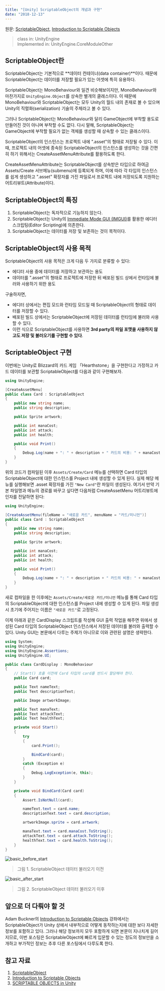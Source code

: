 ```yaml
---
title: "[Unity] ScriptableObject의 개념과 구현"
date: "2018-12-13"
---
```


[ScriptableObject]: https://docs.unity3d.com/ScriptReference/ScriptableObject.html
[Introduction to Scriptable Objects]: https://unity3d.com/learn/tutorials/modules/beginner/live-training-archive/scriptable-objects
[Immediate Mode GUI (IMGUI)]: http://sungkukpark.github.io/unity/2018/12/14/unity-immdiate-mode-gui.html
[SCRIPTABLE OBJECTS in Unity]: https://youtu.be/aPXvoWVabPY

원문: [ScriptableObject], [Introduction to Scriptable Objects]

> class in: UnityEngine <br>
> Implemented in: UnityEngine.CoreModuleOther

## ScriptableObject란

ScriptableObject는 기본적으로 **데이터 컨테이너(data container)**이다. 때문에 ScriptableObject는 데이터를 저장할 필요가 있는 어셋에 특히 유용하다.

ScriptableObject는 MonoBehaviour와 일견 비슷해보이지만, MonoBehaviour와 마찬가지로 `UnityEngine.Object`를 상속한 별개의 클래스이다. 이 때문에 MonoBehaviour와 ScriptableObject는 모두 Unity의 월드 내의 존재로 볼 수 있으며 Unity의 직렬화(serialization) 기술의 주체라고 볼 수 있다.

그러나 ScriptableObject는 MonoBehaviour와 달리 GameObject에 부착할 용도로 만들어진 것이 아니며 부착할 수도 없다. 다시 말해, ScriptableObject는 GameObject에 부착할 필요가 없는 객체를 생성할 때 상속할 수 있는 클래스이다.

ScriptableObject의 인스턴스는 프로젝트 내에 ".asset"의 형태로 저장될 수 있다. 이때, 프로젝트 내의 어셋에 종속된 ScriptableObject의 인스턴스를 생성하는 것을 간편히 하기 위해서는 CreateAssetMenuAttribute를 활용하도록 한다.

CreateAssetMenuAttribute는 ScriptableObject를 상속받은 타입으로 하여금 Assets/Create 서브메뉴(submenu)에 등록되게 하며, 이에 따라 각 타입의 인스턴스를 쉽게 생성하고 ".asset" 확장자를 가진 파일로서 프로젝트 내에 저장되도록 지원하는 어트리뷰트(Attribute)이다.

## ScriptableObject의 특징

1. ScriptableObject는 독자적으로 기능하지 않는다.
1. ScriptableObject는 Unity의 [Immediate Mode GUI (IMGUI)]를 활용한 에디터 스크립팅(Editor Scripting)에 의존한다.
1. ScriptableObject는 데이터를 저장 및 보존하는 것이 목적이다.

## ScriptableObject의 사용 목적

ScriptableObject의 사용 목적은 크게 다음 두 가지로 분류할 수 있다:

- 에디터 사용 중에 데이터를 저장하고 보관하는 용도
- 데이터를 ".asset"의 형태로 프로젝트에 저장한 뒤 배포된 빌드 상에서 런타임에 불러와 사용하기 위한 용도

구술하자면,

- 에디터 상에서는 편집 모드와 런타임 모드일 때 ScriptableObject의 형태로 데이터를 저장할 수 있다.
- 배포된 빌드 상에서는 ScriptableObject에 저장된 데이터를 런타임에 불러와 사용할 수 있다.
- 이런 식으로 ScriptableObject를 사용하면 **3rd party의 파일 포맷을 사용하지 않고도 저장 및 불러오기를 구현할 수 있다**.

## ScriptableObject 구현

이번에는 Unity로 Blizzard의 카드 게임 「Hearthstone」을 구현한다고 가정하고 카드 데이터를 보관할 ScriptableObject를 다음과 같이 구현해보자.

```csharp
using UnityEngine;

[CreateAssetMenu]
public class Card : ScriptableObject
{
    public new string name;
    public string description;

    public Sprite artwork;

    public int manaCost;
    public int attack;
    public int health;

    public void Print()
    {
        Debug.Log(name + ": " + description + " 카드의 비용: " + manaCost);
    }
}
```

위의 코드가 컴파일된 이후 `Assets/Create/Card` 메뉴를 선택하면 Card 타입의 ScriptableObject에 대한 인스턴스를 Project 내에 생성할 수 있게 된다. 실제 해당 메뉴를 실행해보면 .asset 확장자를 가진 `"New Card"`란 파일이 생성된다. 여기서 만약 기본 파일명과 메뉴의 경로를 바꾸고 싶다면 다음처럼 CreateAssetMenu 어트리뷰트에 인자를 전달하면 된다:

```csharp
using UnityEngine;

[CreateAssetMenu(fileName = "새로운 카드", menuName = "카드/미니언")]
public class Card : ScriptableObject
{
    public new string name;
    public string description;

    public Sprite artwork;

    public int manaCost;
    public int attack;
    public int health;

    public void Print()
    {
        Debug.Log(name + ": " + description + " 카드의 비용: " + manaCost);
    }
}
```

새로 컴파일을 한 이후에는 `Assets/Create/새로운 카드/미니언` 메뉴를 통해 Card 타입의 ScriptableObject에 대한 인스턴스를 Project 내에 생성할 수 있게 된다. 파일 생성시 초기에 주어지는 이름은 `"새로운 카드"`로 고정된다.

이제 아래과 같은 CardDisplay 스크립트를 작성해 GUI 출력 작업을 해주면 위에서 생성된 Card 타입의 ScriptableObject 인스턴스에서 저장된 데이터를 불러와 출력할 수 있다. Unity GUI는 본문에서 다루는 주제가 아니므로 이와 관련된 설명은 생략한다.

```csharp
using System;
using UnityEngine;
using UnityEngine.Assertions;
using UnityEngine.UI;

public class CardDisplay : MonoBehaviour
{
    // Start() 호출 이전에 Card 타입의 card를 반드시 할당해야 한다.
    public Card card;

    public Text nameText;
    public Text descriptionText;

    public Image artworkImage;

    public Text manaText;
    public Text attackText;
    public Text healthText;

    private void Start()
    {
        try
        {
            card.Print();

            BindCard(card);
        }
        catch (Exception e)
        {
            Debug.LogException(e, this);
        }
    }

    private void BindCard(Card card)
    {
        Assert.IsNotNull(card);

        nameText.text = card.name;
        descriptionText.text = card.description;

        artworkImage.sprite = card.artwork;

        manaText.text = card.manaCost.ToString();
        attackText.text = card.attack.ToString();
        healthText.text = card.health.ToString();
    }
}
```

![basic_before_start](./unity-scriptable-object/basic_before_start.png)

> 그림 1. ScriptableObject 데이터 불러오기 이전

![basic_after_start](./unity-scriptable-object/basic_after_start.png)

> 그림 2. ScriptableObject 데이터 불러오기 이후

## 앞으로 더 다뤄야 할 것

Adam Buckner의 [Introduction to Scriptable Objects] 강좌에서는 ScriptableObject가 Unity 상에서 내부적으로 어떻게 동작하는지에 대한 보다 자세한 정보를 포함하고 있다. 그러나 해당 정보까지 모두 포함하게 되면 본문이 지나치게 길어지므로, 이번 포스팅은 ScriptableObject에 빠르게 입문할 수 있는 정도의 정보만을 소개하고 부가적인 정보는 추후 다른 포스팅에서 다루도록 한다.

## 참고 자료

1. [ScriptableObject]
1. [Introduction to Scriptable Objects]
1. [SCRIPTABLE OBJECTS in Unity]
